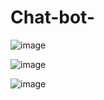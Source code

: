 # Chat-bot-

![image](https://github.com/Vindulapahasarani/Chat-bot-/assets/85609775/6bb7f399-4b82-4e29-9809-9b990e69483d)

![image](https://github.com/Vindulapahasarani/Chat-bot-/assets/85609775/2b531c97-d35c-4d53-893f-c5fc6b94c56d)

![image](https://github.com/Vindulapahasarani/Chat-bot-/assets/85609775/eaba45cf-755d-4109-b522-b91d4b94c03c)


